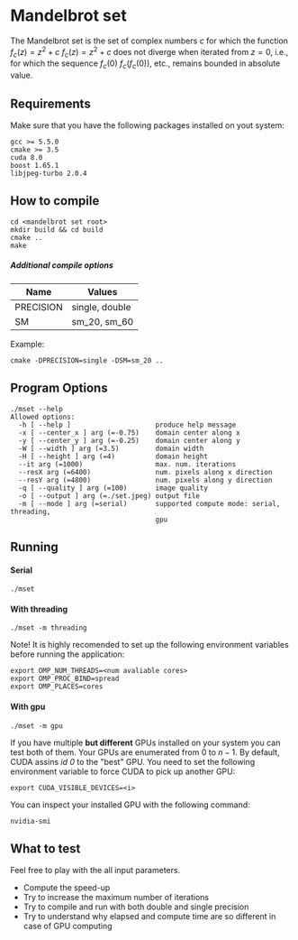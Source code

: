 # Mandelbrot set
The Mandelbrot set is the set of complex numbers $`c`$ for which the function $`f_{c}(z)=z^{2}+c`$ $`f_{c}(z)=z^{2}+c`$ does not diverge when iterated from $`z=0`$, i.e., for which the sequence $`f_{c}(0)`$ $`f_{c}(f_{c}(0))`$, etc., remains bounded in absolute value.


## Requirements

Make sure that you have the following packages installed on yout system:
```
gcc >= 5.5.0
cmake >= 3.5
cuda 8.0
boost 1.65.1
libjpeg-turbo 2.0.4
```

## How to compile
```
cd <mandelbrot set root>
mkdir build && cd build
cmake ..
make
```

##### Additional compile options
| Name 	        | Values        	|
|---	        |---  	            |
| PRECISION 	| single, double	|
| SM 	        | sm_20, sm_60      |

Example:
```
cmake -DPRECISION=single -DSM=sm_20 ..
```

## Program Options
```
./mset --help
Allowed options:
  -h [ --help ]                     produce help message
  -x [ --center_x ] arg (=-0.75)    domain center along x
  -y [ --center_y ] arg (=-0.25)    domain center along y
  -W [ --width ] arg (=3.5)         domain width
  -H [ --height ] arg (=4)          domain height
  --it arg (=1000)                  max. num. iterations
  --resX arg (=6400)                num. pixels along x direction
  --resY arg (=4800)                num. pixels along y direction
  -q [ --quality ] arg (=100)       image quality
  -o [ --output ] arg (=./set.jpeg) output file
  -m [ --mode ] arg (=serial)       supported compute mode: serial, threading, 
                                    gpu
```

## Running
#### Serial
```
./mset 
```

#### With threading
```
./mset -m threading
```

Note! It is highly recomended to set up the following environment variables before running the application:
```
export OMP_NUM_THREADS=<num avaliable cores>
export OMP_PROC_BIND=spread
export OMP_PLACES=cores
```

#### With gpu
```
./mset -m gpu
```

If you have multiple **but different** GPUs installed on your system you can test both of them. Your GPUs are enumerated from $0$ to $n - 1$. By default, CUDA assins *id 0* to the "best" GPU. You need to set the following environment variable to force CUDA to pick up another GPU:
```
export CUDA_VISIBLE_DEVICES=<i>
```

You can inspect your installed GPU with the following command:
```
nvidia-smi
```

## What to test
Feel free to play with the all input parameters.

- Compute the speed-up
- Try to increase the maximum number of iterations
- Try to compile and run with both double and single precision
- Try to understand why elapsed and compute time are so different in case of GPU computing